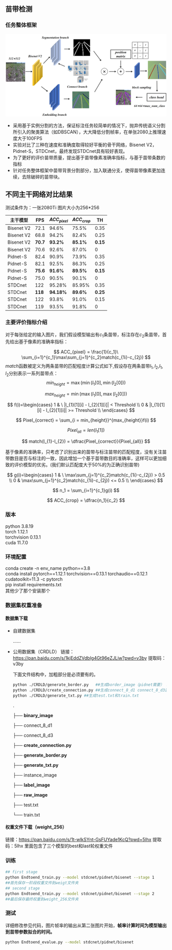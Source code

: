 ## 苗带检测

### 任务整体框架

![image-20240926172938642](./readme_img/frame.png)

* 采用基于实例分割的方法，保证标注任务较简单的情况下，抛弃传统语义分割所引入的聚类算法（如DBSCAN），大大降低分割帧率，在单张2080上推理速度大于100FPS
* 实验对比了三种在速度和准确度取得较好平衡的骨干网络，Bisenet V2，Pidnet-S，STDCnet，最终发现STDCnet具有较好表现。
* 为了更好的评价苗带质量，提出基于苗带像素准确率指标，与基于苗带条数的指标
* 针对任务整体框架中苗带背景分割部分，加入联通分支，使得苗带像素更加连续，去除破碎的苗带块。

## 不同主干网络对比结果

测试条件为：一张2080Ti 图片大小为256*256 

| 主干模型   | FPS      | $ACC_{pixel}$ | $ACC_{crop}$ | TH       |
| ---------- | -------- | ------------- | ------------ | -------- |
| Bisenet V2 | 72.1     | 94.6%         | 75.5%        | 0.35     |
| Bisenet V2 | 68.8     | 94.2%         | 82.4%        | 0.25     |
| Bisenet V2 | **70.7** | **93.2%**     | **85.1%**    | **0.15** |
| Bisenet V2 | 70.6     | 92.6%         | 87.0%        | 0        |
| Pidnet-S   | 82.4     | 90.9%         | 73.9%        | 0.35     |
| Pidnet-S   | 82.1     | 92.5%         | 86.3%        | 0.25     |
| Pidnet-S   | **75.6** | **91.6%**     | **89.5%**    | **0.15** |
| Pidnet-S   | 75.0     | 90.5%         | 90.1%        | 0        |
| STDCnet    | 122      | 95.28%        | 85.95%       | 0.35     |
| STDCnet    | **118**  | **94.18%**    | **89.6%**    | **0.25** |
| STDCnet    | 122      | 93.8%         | 91.0%        | 0.15     |
| STDCnet    | 119      | 93.5%         | 91.8%        | 0        |

### 主要评价指标介绍

对于每张给定的输入图片，我们假设模型输出有$c_1$条苗带，标注存在$c_2$条苗带，首先给出基于像素的准确率指标：

$$
ACC_{pixel} = \frac{1}{c_1}\ \sum_{i=1}^{c_1}\max\sum_{j=1}^{c_2}match(c_{1i}-c_{2j})
$$
*match*函数被定义为两条苗带的匹配程度计算公式如下,假设存在两条苗带$l_1,l_2$,$l_1,l_2$分别表示一系列苗带点：
$$
min_{height} = \max(\min(l_1[0],\min(l_2[0]))
$$

$$
max_{height} = \min(\max(l_1[0],\max(l_2[0]))
$$

$$
f(i)=\begin{cases}
1 & \ |l_{1}[1][i] - l_{2}[1][i]| < Threshold \\
0 & |l_{1}[1][i] - l_{2}[1][i]| >= Threshold \\ 
\end{cases}
$$

$$
Pixel_{correct} = \sum_{i = min_{height}}^{max_{height}}f(i)
$$

$$
Pixel_{all} = len(l_1[1])
$$

$$
match(l_{1}-l_{2}) = \dfrac{Pixel_{correct}}{Pixel_{all}}
$$

基于像素的准确率，只考虑了识别出来的苗带与标注苗带的匹配程度，没有关注苗带数目是否与标注的一致，因此增加一个基于苗带数目的准确率，这样可以更加细致的评价模型的优劣。(我们默认匹配度大于50%的为正确识别苗带)

$$
g(i)=\begin{cases}
1 & \ \max\sum_{j=1}^{c_2}match(c_{1i}-c_{2j}) > 0.5 \\
0 & \max\sum_{j=1}^{c_2}match(c_{1i}-c_{2j}) <= 0.5 \\ 
\end{cases}
$$

$$
n_1 = \sum_{i=1}^{c_1}g(i)
$$

$$
ACC_{crop} = \dfrac{n_1}{c_2}
$$



### 版本

python 3.8.19   
torch 1.12.1  
torchvision 0.13.1   
cuda 11.7.0  

### 环境配置

conda create -n env_name python==3.8  
conda install pytorch==1.12.1 torchvision==0.13.1 torchaudio==0.12.1 cudatoolkit=11.3 -c pytorch  
pip install requirements.txt  
其他少了那个安装那个  

### 数据集权重准备

#### 数据集下载

* 自建数据集

  ......

* 公用数据集（CRDLD）
  链接：https://pan.baidu.com/s/1kjEddZVdblg4Gt96eZJLiw?pwd=v3by 
  提取码：v3by 

  下面文件结构中，加粗部分是必须要有的。

  ```bash
  python ./CRDLD/generate_border.py   ##生成border_image（pidnet需要） instance_image（实际没有使用）
  python ./CRDLD/create_connection.py ##生成connect_8_d1 connect_8_d3连通性标注文件夹
  python ./CRDLD/generate_txt.py ##生成test.txt和train.txt
  ```

  .
  
  ├── **binary_image**

  ├── connect_8_d1

  ├── connect_8_d3

  ├── **create_connection.py**

  ├── **generate_border.py**

  ├── **generate_txt.py**

  ├── instance_image

  ├── **label_image**

  ├── **raw_image**

  ├── test.txt

  └── train.txt

#### 权重文件下载（weight_256）

链接：https://pan.baidu.com/s/1t-wlkSYnt-GsFUYade1KcQ?pwd=5lhx 
提取码：5lhx 
里面包含了三个模型的best和last轮权重文件

### 训练

```bash
## first stage
python Endtoend_train.py --model stdcnet/pidnet/bisenet --stage 1
##首先保存一阶段权重文件到weigt文件夹
## second stage
python Endtoend_train.py --model stdcnet/pidnet/bisenet --stage 2
##最后保存最终权重到weight_256文件夹
```

### 测试

详细修改参见代码，图片帧率的输出从第二张图片开始，**帧率计算时间为模型输出到苗带参数拟合的时间。**

```bash
python Endtoend_evalue.py --model stdcnet/pidnet/bisenet
```

